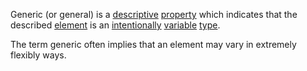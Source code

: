 Generic (or general) is a [descriptive](https://github.com/gcassel/Modular-Organization-Terminology/blob/master/terms/description.md) [property](https://github.com/gcassel/Modular-Organization-Terminology/blob/master/terms/property.md) which indicates that the described [element](https://github.com/gcassel/Modular-Organization-Terminology/blob/master/terms/element.md) is an [intentionally](https://github.com/gcassel/Modular-Organization-Terminology/blob/master/terms/intention.md) [variable](https://github.com/gcassel/Modular-Organization-Terminology/blob/master/terms/variable.md) [type](https://github.com/gcassel/Modular-Organization-Terminology/blob/master/terms/type.md).

The term generic often implies that an element may vary in extremely flexibly ways.

